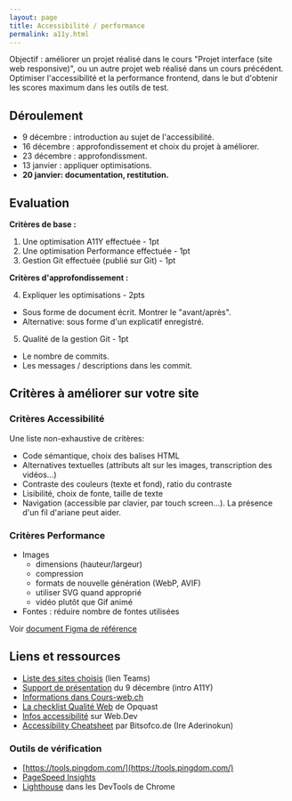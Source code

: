 ```yaml
---
layout: page
title: Accessibilité / performance
permalink: a11y.html
---
```


Objectif : améliorer un projet réalisé dans le cours "Projet interface (site web responsive)", ou un autre projet web réalisé dans un cours précédent. Optimiser l'accessibilité et la performance frontend, dans le but d'obtenir les scores maximum dans les outils de test.

## Déroulement

- 9 décembre : introduction au sujet de l'accessibilité.
- 16 décembre : approfondissement et choix du projet à améliorer.
- 23 décembre : approfondissment.
- 13 janvier : appliquer optimisations.
- **20 janvier: documentation, restitution.**

## Evaluation

**Critères de base :**

1. Une optimisation A11Y effectuée - 1pt
2. Une optimisation Performance effectuée - 1pt
3. Gestion Git effectuée (publié sur Git) - 1pt

**Critères d'approfondissement :**

4. Expliquer les optimisations - 2pts
  - Sous forme de document écrit. Montrer le "avant/après".
  - Alternative: sous forme d'un explicatif enregistré.
5. Qualité de la gestion Git - 1pt
  - Le nombre de commits.
  - Les messages / descriptions dans les commit.


## Critères à améliorer sur votre site

### Critères Accessibilité

Une liste non-exhaustive de critères:

- Code sémantique, choix des balises HTML
- Alternatives textuelles (attributs alt sur les images, transcription des vidéos...)
- Contraste des couleurs (texte et fond), ratio du contraste
- Lisibilité, choix de fonte, taille de texte
- Navigation (accessible par clavier, par touch screen...). La présence d'un fil d'ariane peut aider.

### Critères Performance

- Images
  - dimensions (hauteur/largeur)
  - compression
  - formats de nouvelle génération (WebP, AVIF)
  - utiliser SVG quand approprié
  - vidéo plutôt que Gif animé
- Fontes : réduire nombre de fontes utilisées

Voir [document Figma de référence](https://www.figma.com/file/agUV43SvTeV0Y1bupn9Gzi/Qualit%C3%A9-Web?node-id=0%3A1&t=gzDznbEHijkjHB5v-1)


## Liens et ressources

- [Liste des sites choisis](https://eduvaud.sharepoint.com/:x:/s/ERACOM_ID311_Teams/EVM0yqMw_FFArcYlmeY_iB8BzDNEHHjqmLX_CDv42JOSOQ?e=Ha3UL0) (lien Teams)
- [Support de présentation](https://eduvaud.sharepoint.com/:x:/s/ERACOM_ID311_Teams/EVM0yqMw_FFArcYlmeY_iB8BzDNEHHjqmLX_CDv42JOSOQ?e=Ha3UL0) du 9 décembre (intro A11Y)
- [Informations dans Cours-web.ch](https://cours-web.ch/html/accessibilite.html)
- [La checklist Qualité Web](https://checklists.opquast.com/fr/assurance-qualite-web/) de Opquast
- [Infos accessibilité](https://web.dev/accessible/) sur Web.Dev
- [Accessibility Cheatsheet](https://bitsofco.de/the-accessibility-cheatsheet/) par Bitsofco.de (Ire Aderinokun)

### Outils de vérification

- [https://tools.pingdom.com/](https://tools.pingdom.com/)
- [PageSpeed Insights](https://pagespeed.web.dev/)
- [Lighthouse](https://developer.chrome.com/docs/lighthouse/overview/) dans les DevTools de Chrome